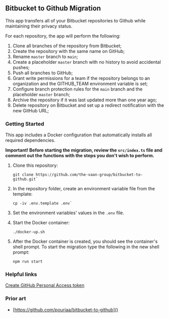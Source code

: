 ## Bitbucket to Github Migration

This app transfers all of your Bitbucket repositories to Github while maintaining their privacy status.

For each repository, the app will perform the following:

1. Clone all branches of the repository from Bitbucket;
1. Create the repository with the same name on GitHub;
1. Rename `master` branch to `main`;
1. Create a placeholder `master` branch with no history to avoid accidental
   pushes;
1. Push all branches to GitHub;
1. Grant write permissions for a team if the repository belongs to an
   organization and the GITHUB_TEAM environment variable is set;
1. Configure branch protection rules for the `main` branch and the placeholder
   `master` branch;
1. Archive the repository if it was last updated more than one year ago;
1. Delete repository on Bitbucket and set up a redirect notification with the new GitHub URL;

### Getting Started

This app includes a Docker configuration that automatically installs all required
dependencies.

**Important! Before starting the migration, review the `src/index.ts` file and
comment out the functions with the steps you don't wish to perform.**

1. Clone this repository:

    ```
    git clone https://github.com/the-vaan-group/bitbucket-to-github.git`
    ```

1. In the repository folder, create an environment variable file from the
   template:

    ```
    cp -iv .env.template .env`
    ```

1. Set the environment variables' values in the `.env` file.

1. Start the Docker container:

    ```
    ./docker-up.sh
    ```

1. After the Docker container is created, you should see the container's
   shell prompt. To start the migration type the following in the new shell
   prompt:

   ```
   npm run start
   ```

### Helpful links

[Create GitHub Personal Access token](https://github.com/settings/tokens/new)

### Prior art

- [https://github.com/pouriaa/bitbucket-to-github]()
